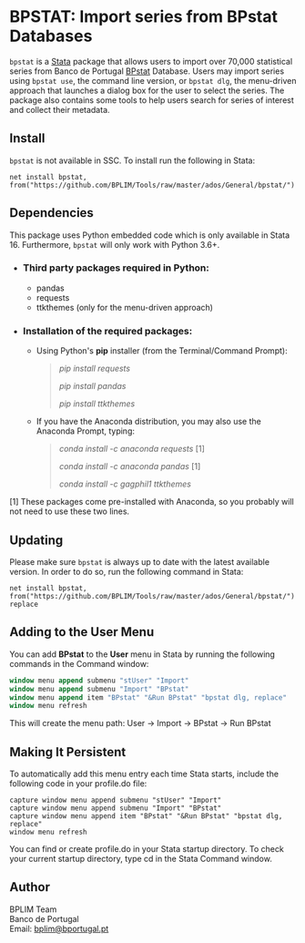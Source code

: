 # BPSTAT: Import series from BPstat Databases

`bpstat` is a [Stata](http://www.stata.com/) package that allows users to import over 70,000
statistical series from Banco de Portugal [BPstat](https://bpstat.bportugal.pt/) Database. Users may import series using  `bpstat use`, the command line version, or `bpstat dlg`, the menu-driven approach that launches a dialog box for the user to select the series. The package also contains some tools to help users search for series of interest and collect their metadata.

## Install

`bpstat` is not available in SSC. To install run the following in Stata:

```
net install bpstat, from("https://github.com/BPLIM/Tools/raw/master/ados/General/bpstat/")
```

## Dependencies

This package uses Python embedded code which is only available in Stata 16. Furthermore, `bpstat` will only work with Python 3.6+.

- ### Third party packages required in Python:

  - pandas
  - requests
  - ttkthemes (only for the menu-driven approach)

- ### Installation of the required packages:

  - Using Python's **pip** installer (from the Terminal/Command Prompt):

    > *pip install requests*
    >
    > *pip install pandas*
    >
    > *pip install ttkthemes*
    >

   - If you have the Anaconda distribution, you may also use the Anaconda Prompt, typing:

       > *conda install -c anaconda requests* [1]
       >
       > *conda install -c anaconda pandas* [1]
       >
       > *conda install -c gagphil1 ttkthemes*
       >    

[1] These packages come pre-installed with Anaconda, so you probably will not need to use these two lines.

## Updating

Please make sure `bpstat` is always up to date with the latest available version. In order to do so, run the following command in Stata:

```
net install bpstat, from("https://github.com/BPLIM/Tools/raw/master/ados/General/bpstat/") replace
```

## Adding to the User Menu

You can add **BPstat** to the **User** menu in Stata by running the following commands in the Command window:

```stata
window menu append submenu "stUser" "Import"
window menu append submenu "Import" "BPstat"
window menu append item "BPstat" "&Run BPstat" "bpstat dlg, replace"
window menu refresh
```

This will create the menu path:
User → Import → BPstat → Run BPstat

## Making It Persistent

To automatically add this menu entry each time Stata starts, include the following code in your profile.do file:

```
capture window menu append submenu "stUser" "Import"
capture window menu append submenu "Import" "BPstat"
capture window menu append item "BPstat" "&Run BPstat" "bpstat dlg, replace"
window menu refresh
```

You can find or create profile.do in your Stata startup directory.
To check your current startup directory, type cd in the Stata Command window.

## Author

BPLIM Team
<br>Banco de Portugal
<br>Email: bplim@bportugal.pt
